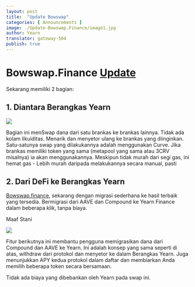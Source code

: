 ```yaml
---
layout: post
title:  "Update Bowswap"
categories: [ Announcements ]
image: ./Update-Bowswap.Finance/image1.jpg
author: Yearn
translator: gateway-504
publish: true
---
```


# Bowswap.Finance [Update](https://t.me/yearnupdates/483)

Sekarang memiliki 2 bagian:

## 1. Diantara Berangkas Yearn

![](image1.jpg)

Bagian ini menSwap dana dari satu brankas ke brankas lainnya. Tidak ada kolam likuiditas. Menarik dan menyetor ulang ke brankas yang diinginkan. Satu-satunya swap yang dilakukannya adalah menggunakan Curve. Jika brankas memiliki token yang sama (metapool yang sama atau 3CRV misalnya) ia akan menggunakannya. Meskipun tidak murah dari segi gas, ini hemat gas - Lebih murah daripada melakukannya secara manual, pasti

## 2. Dari DeFi ke Berangkas Yearn 

[Bowswap.finance](https://bowswap.finance/), sekarang dengan migrasi sederhana ke hasil terbaik yang tersedia. Bermigrasi dari AAVE dan Compound ke Yearn Finance dalam beberapa klik, tanpa biaya.

Maaf Stani

![](image2.jpg)

Fitur berikutnya ini membantu pengguna memigrasikan dana dari Compound dan AAVE ke Yearn. Ini adalah konsep yang sama seperti di atas, withdraw dari protokol dan menyetor ke dalam Berangkas Yearn. Juga menunjukkan APY kedua protokol dalam daftar dan membiarkan Anda memilih beberapa token secara bersamaan.

Tidak ada biaya yang dibebankan oleh Yearn pada swap ini.
